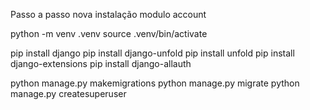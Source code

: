 Passo a passo nova instalação modulo account

python -m venv .venv
source .venv/bin/activate

pip install django
pip install django-unfold
pip install unfold
pip install django-extensions
pip install django-allauth


python manage.py makemigrations
python manage.py migrate
python manage.py createsuperuser
